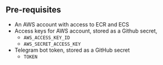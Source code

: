 ## Pre-requisites

- An AWS account with access to ECR and ECS
- Access keys for AWS account, stored as a Github secret,
  - `AWS_ACCESS_KEY_ID`
  - `AWS_SECRET_ACCESS_KEY`
- Telegram bot token, stored as a GitHub secret
  - `TOKEN`


